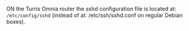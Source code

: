 ON the Turris Omnia router the sshd configuration file is located at: `/etc/config/sshd` (instead of at: /etc/ssh/sshd.conf on regular Debian boxes).
